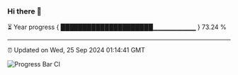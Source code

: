 ### Hi there 👋

⏳ Year progress { █████████████████████▁▁▁▁▁▁▁▁▁ } 73.24 %

---

⏰ Updated on Wed, 25 Sep 2024 01:14:41 GMT

![Progress Bar CI](https://github.com/JuvenileQ/Progress-Bar-CI/workflows/main/badge.svg)
